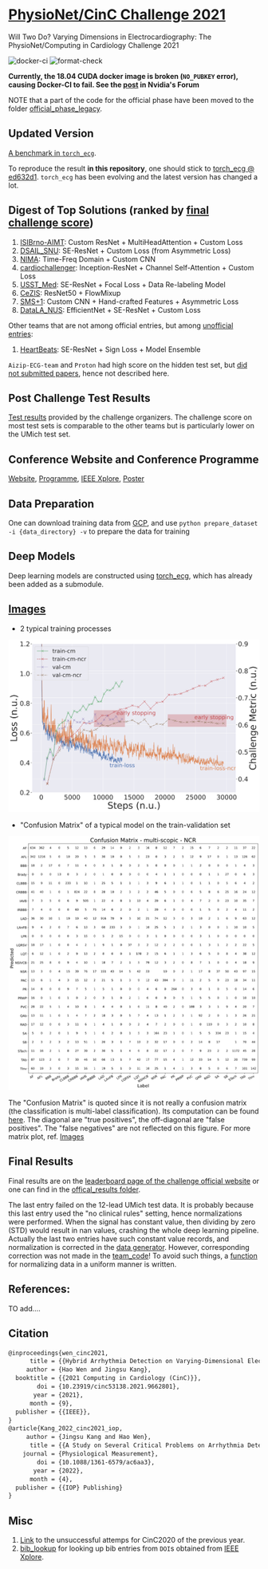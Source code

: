 # [PhysioNet/CinC Challenge 2021](https://physionetchallenges.github.io/2021/)
Will Two Do? Varying Dimensions in Electrocardiography: The PhysioNet/Computing in Cardiology Challenge 2021

![docker-ci](https://github.com/DeepPSP/cinc2021/actions/workflows/docker-image.yml/badge.svg)
![format-check](https://github.com/DeepPSP/cinc2021/actions/workflows/check-formatting.yml/badge.svg)

**Currently, the 18.04 CUDA docker image is broken (`NO_PUBKEY` error), causing Docker-CI to fail. See the [post](https://forums.developer.nvidia.com/t/18-04-cuda-docker-image-is-broken/212892/3) in Nvidia's Forum**


NOTE that a part of the code for the official phase have been moved to the folder [official_phase_legacy](/official_phase_legacy/).


## Updated Version
[A benchmark in `torch_ecg`](https://github.com/DeepPSP/torch_ecg/tree/master/benchmarks/train_crnn_cinc2021).

To reproduce the result **in this repository**, one should stick to [torch_ecg @ ed632d1](https://github.com/DeepPSP/torch_ecg/tree/ed632d1b1a12d79c94552e0972479e2fae4671df). `torch_ecg` has been evolving and the latest version has changed a lot.


## Digest of Top Solutions (ranked by [final challenge score](https://docs.google.com/spreadsheets/d/1cTLRmSLS1_TOwx-XnY-QVoUyO2rFyPUGTHRzNm3u8EM/edit?usp=sharing))
1. [ISIBrno-AIMT](https://www.cinc.org/2021/Program/accepted/14_Preprint.pdf): Custom ResNet + MultiHeadAttention + Custom Loss
2. [DSAIL_SNU](https://www.cinc.org/2021/Program/accepted/80_Preprint.pdf): SE-ResNet + Custom Loss (from Asymmetric Loss)
3. [NIMA](https://www.cinc.org/2021/Program/accepted/352_Preprint.pdf): Time-Freq Domain + Custom CNN
4. [cardiochallenger](https://www.cinc.org/2021/Program/accepted/234_Preprint.pdf): Inception-ResNet + Channel Self-Attention + Custom Loss
5. [USST_Med](https://www.cinc.org/2021/Program/accepted/105_Preprint.pdf): SE-ResNet + Focal Loss + Data Re-labeling Model
6. [CeZIS](https://www.cinc.org/2021/Program/accepted/78_Preprint.pdf): ResNet50 + FlowMixup
7. [SMS+1](https://www.cinc.org/2021/Program/accepted/24_Preprint.pdf): Custom CNN + Hand-crafted Features + Asymmetric Loss
8. [DataLA_NUS](https://www.cinc.org/2021/Program/accepted/122_Preprint.pdf): EfficientNet + SE-ResNet + Custom Loss

Other teams that are not among official entries, but among [unofficial entries](https://docs.google.com/spreadsheets/d/1iMKPXDvqfyQlwhsd4N6CjKZccikhsIkSDygLEsICqsw/edit?usp=sharing):
1. [HeartBeats](https://www.cinc.org/2021/Program/accepted/63_Preprint.pdf): SE-ResNet + Sign Loss + Model Ensemble

`Aizip-ECG-team` and `Proton` had high score on the hidden test set, but [did not submitted papers](https://docs.google.com/spreadsheets/d/1sSKA9jMp8oT2VqyX4CTirIT3m5lSohIuk5GWf-Cq8FU/edit?usp=sharing), hence not described here.


## Post Challenge Test Results

[Test results](https://docs.google.com/spreadsheets/d/1HQpBG-Q02ktYbo5VllP9bTUjQyHBklYco-x5aXr--lE/edit?usp=sharing) provided by the challenge organizers. The challenge score on most test sets is comparable to the other teams but is particularly lower on the UMich test set.


## Conference Website and Conference Programme
[Website](http://www.cinc2021.org/), [Programme](https://cinc.org/archives/2021/), [IEEE Xplore](https://ieeexplore.ieee.org/xpl/conhome/9662654/proceeding), [Poster](/images/CinC2021_poster.pdf)


## Data Preparation
One can download training data from [GCP](https://console.cloud.google.com/storage/browser/physionetchallenge2021-public-datasets),
and use `python prepare_dataset -i {data_directory} -v` to prepare the data for training


## Deep Models
Deep learning models are constructed using [torch_ecg](https://github.com/DeepPSP/torch_ecg), which has already been added as a submodule.


## [Images](/images/)

- 2 typical training processes

![2 typical training processes](/images/train.svg)

- "Confusion Matrix" of a typical model on the train-validation set

![cm_bin](/images/confusion-matrix-multi-scopic-ncr.svg)

The "Confusion Matrix" is quoted since it is not really a confusion matrix (the classification is multi-label classification). Its computation can be found [here](https://github.com/DeepPSP/cinc2021/blob/master/gather_results.py#L122). The diagonal are "true positives", the off-diagonal are "false positives". The "false negatives" are not reflected on this figure. For more matrix plot, ref. [Images](/images/)


## Final Results

Final results are on the [leaderboard page of the challenge official website](https://physionetchallenges.org/2021/leaderboard/) or one can find in the [offical_results folder](official_results/).

The last entry failed on the 12-lead UMich test data. It is probably because this last entry used the "no clinical rules" setting, hence normalizations were performed. When the signal has constant value, then dividing by zero (STD) would result in nan values, crashing the whole deep learning pipeline. Actually the last two entries have such constant value records, and normalization is corrected in the [data generator](https://github.com/DeepPSP/cinc2021/blob/3448a106cf6bc1c884375bac560891fe367966c8/dataset.py#L119). However, corresponding correction was not made in the [team_code](https://github.com/DeepPSP/cinc2021/blob/3448a106cf6bc1c884375bac560891fe367966c8/team_code.py#L415)! To avoid such things, a [function](https://github.com/DeepPSP/cinc2021/blob/6c28598cf8d6c351e844aa6c569d3e6d66cdd44a/utils/utils_signal.py#L829) for normalizing data in a uniform manner is written.


## References:
TO add....


## Citation
```latex
@inproceedings{wen_cinc2021,
      title = {{Hybrid Arrhythmia Detection on Varying-Dimensional Electrocardiography: Combining Deep Neural Networks and Clinical Rules}},
     author = {Hao Wen and Jingsu Kang},
  booktitle = {{2021 Computing in Cardiology (CinC)}},
        doi = {10.23919/cinc53138.2021.9662801},
       year = {2021},
      month = {9},
  publisher = {{IEEE}},
}
@article{Kang_2022_cinc2021_iop,
     author = {Jingsu Kang and Hao Wen},
      title = {{A Study on Several Critical Problems on Arrhythmia Detection using Varying-Dimensional Electrocardiography}},
    journal = {Physiological Measurement},
        doi = {10.1088/1361-6579/ac6aa3},
       year = {2022},
      month = {4},
  publisher = {{IOP} Publishing}
}
```

## Misc
1. [Link](https://github.com/DeepPSP/cinc2020) to the unsuccessful attemps for CinC2020 of the previous year.
2. [bib_lookup](https://github.com/DeepPSP/bib_lookup) for looking up bib entries from `DOI`s obtained from [IEEE Xplore](https://ieeexplore.ieee.org/xpl/conhome/9662654/proceeding).
